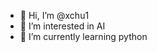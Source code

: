 - 👋 Hi, I’m @xchu1
- 👀 I’m interested in AI
- 🌱 I’m currently learning python
<!---
xchu1/xchu1 is a ✨ special ✨ repository because its `README.md` (this file) appears on your GitHub profile.
You can click the Preview link to take a look at your changes.
--->
